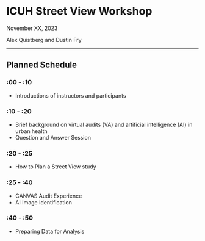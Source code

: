 # ICUH Street View Workshop
November XX, 2023

Alex Quistberg and Dustin Fry
***

## Planned Schedule
### :00 - :10
* Introductions of instructors and participants
### :10 - :20
* Brief background on virtual audits (VA) and artificial intelligence (AI) in urban health
* Question and Answer Session
### :20 - :25
* How to Plan a Street View study
### :25 - :40
* CANVAS Audit Experience
* AI Image Identification
### :40 - :50
* Preparing Data for Analysis
